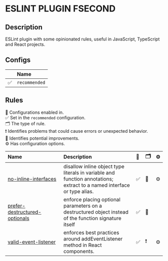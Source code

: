 # ESLINT PLUGIN FSECOND

## Description

ESLint plugin with some opinionated rules, useful in JavaScript, TypeScript and React projects.

## Configs

<!-- begin auto-generated configs list -->

|     | Name          |
| :-- | :------------ |
| ✅  | `recommended` |

<!-- end auto-generated configs list -->

## Rules

<!-- begin auto-generated rules list -->

💼 Configurations enabled in.\
✅ Set in the `recommended` configuration.\
🗂️ The type of rule.\
❗ Identifies problems that could cause errors or unexpected behavior.\
📖 Identifies potential improvements.\
⚙️ Has configuration options.

| Name                                                                         | Description                                                                                                            | 💼  | 🗂️  | ⚙️  |
| :--------------------------------------------------------------------------- | :--------------------------------------------------------------------------------------------------------------------- | :-- | :-- | :-- |
| [no-inline-interfaces](docs/rules/no-inline-interfaces.md)                   | disallow inline object type literals in variable and function annotations; extract to a named interface or type alias. | ✅  | 📖  | ⚙️  |
| [prefer-destructured-optionals](docs/rules/prefer-destructured-optionals.md) | enforce placing optional parameters on a destructured object instead of the function signature itself                  | ✅  | 📖  |     |
| [valid-event-listener](docs/rules/valid-event-listener.md)                   | enforces best practices around addEventListener method in React components.                                            | ✅  | ❗  | ⚙️  |

<!-- end auto-generated rules list -->
